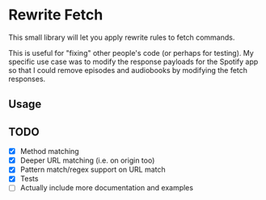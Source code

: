 # Rewrite Fetch

This small library will let you apply rewrite rules to fetch commands.

This is useful for "fixing" other people's code (or perhaps for testing). My specific use case was to modify the response payloads for the Spotify app so that I could remove episodes and audiobooks by modifying the fetch responses.

## Usage



## TODO

- [x] Method matching
- [x] Deeper URL matching (i.e. on origin too)
- [x] Pattern match/regex support on URL match
- [x] Tests
- [ ] Actually include more documentation and examples
